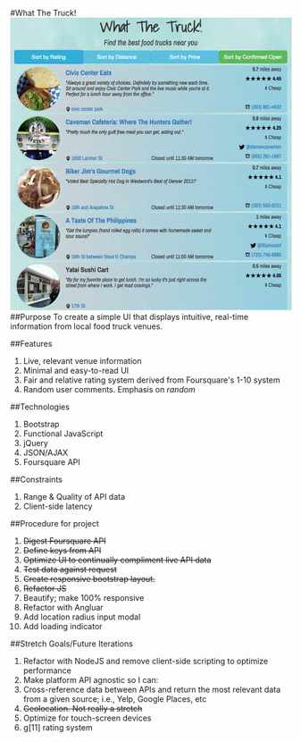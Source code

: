 #What The Truck!
![](img/i1-demo.png)
##Purpose
To create a simple UI that displays intuitive, real-time information from local food truck venues.

##Features
1. Live, relevant venue information
1. Minimal and easy-to-read UI
1. Fair and relative rating system derived from Foursquare's 1-10 system
1. Random user comments. Emphasis on *random*

##Technologies
1. Bootstrap
1. Functional JavaScript
1. jQuery
1. JSON/AJAX
1. Foursquare API

##Constraints
1. Range & Quality of API data
1. Client-side latency

##Procedure for project
1. ~~Digest Foursquare API~~
1. ~~Define keys from API~~
1. ~~Optimize UI to continually compliment live API data~~
1. ~~Test data against request~~
1. ~~Create responsive bootstrap layout.~~
1. ~~Refactor JS~~
1. Beautify; make 100% responsive
1. Refactor with Angluar
1. Add location radius input modal
1. Add loading indicator

##Stretch Goals/Future Iterations
1. Refactor with NodeJS and remove client-side scripting to optimize performance
1. Make platform API agnostic so I can:
1. Cross-reference data between APIs and return the most relevant data from a given source; i.e., Yelp, Google Places, etc
1. ~~Geolocation. Not really a stretch~~
1. Optimize for touch-screen devices
1. g[11] rating system

